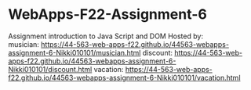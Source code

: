 # WebApps-F22-Assignment-6
Assignment introduction to Java Script and DOM
Hosted by:  
musician:           https://44-563-web-apps-f22.github.io/44563-webapps-assignment-6-Nikki010101/musician.html
discount:           https://44-563-web-apps-f22.github.io/44563-webapps-assignment-6-Nikki010101/discount.html
vacation:           https://44-563-web-apps-f22.github.io/44563-webapps-assignment-6-Nikki010101/vacation.html
